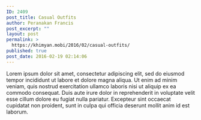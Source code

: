 ```yaml
---
ID: 2409
post_title: Casual Outfits
author: Peranakan Francis
post_excerpt: ""
layout: post
permalink: >
  https://khimyan.mobi/2016/02/casual-outfits/
published: true
post_date: 2016-02-19 02:14:06
---
```

Lorem ipsum dolor sit amet, consectetur adipiscing elit, sed do eiusmod tempor incididunt ut labore et dolore magna aliqua. Ut enim ad minim veniam, quis nostrud exercitation ullamco laboris nisi ut aliquip ex ea commodo consequat. Duis aute irure dolor in reprehenderit in voluptate velit esse cillum dolore eu fugiat nulla pariatur. Excepteur sint occaecat cupidatat non proident, sunt in culpa qui officia deserunt mollit anim id est laborum.